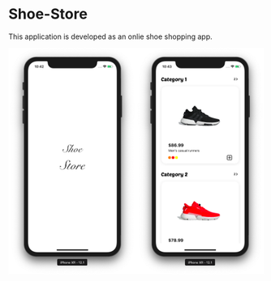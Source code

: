 # Shoe-Store

This application is developed as an onlie shoe shopping app.

<img src="https://github.com/tahabayi/Shoe-Store/raw/master/Screen%20Shots/splash_screen.png" width="50%"><img src="https://github.com/tahabayi/Shoe-Store/raw/master/Screen%20Shots/landing_page.png" width="50%">
